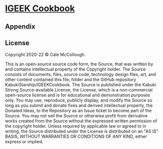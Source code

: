 # [IGEEK Cookbook](../)

## Appendix

## License

Copyright 2020-22 © Cale McCollough.

This is an open-source source code form, the Source, that was written by and contains intellectual property of the Copyright holder. The Source consists of documents, files, source code, technology design files, art, and other content contained this file, folder and the GitHub repository KabukiStarship/IGEEKCookbook. The Source is published under the Kabuki Strong Source-available License, the License, which is a non-commercial open-source license and is for educational and demonstration purposes only. You may use, reproduce, publicly display, and modify the Source so long as you submit and donate fixes and derived intellectual property, the Donated Ideas, to the Repository as an Issue ticket to become part of the Source. You may not sell the Source or otherwise profit from derivative works created from the Source without the expressed written permission of the copyright holder. Unless required by applicable law or agreed to in writing, the Source distributed under the License is distributed on an "AS IS" BASIS, WITHOUT WARRANTIES OR CONDITIONS OF ANY KIND, either express or implied.
